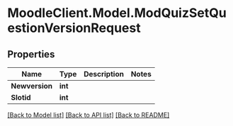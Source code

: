 # MoodleClient.Model.ModQuizSetQuestionVersionRequest

## Properties

Name | Type | Description | Notes
------------ | ------------- | ------------- | -------------
**Newversion** | **int** |  | 
**Slotid** | **int** |  | 

[[Back to Model list]](../README.md#documentation-for-models) [[Back to API list]](../README.md#documentation-for-api-endpoints) [[Back to README]](../README.md)

